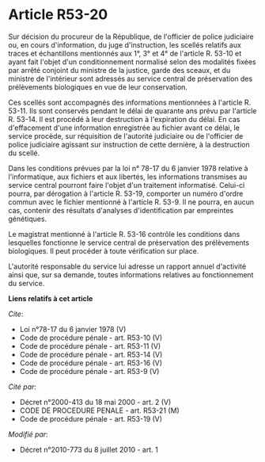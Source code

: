 # Article R53-20

Sur décision du procureur de la République, de l'officier de police judiciaire ou, en cours d'information, du juge
d'instruction, les scellés relatifs aux traces et échantillons mentionnés aux 1°, 3° et 4° de l'article R. 53-10 et ayant
fait l'objet d'un conditionnement normalisé selon des modalités fixées par arrêté conjoint du ministre de la justice, garde
des sceaux, et du ministre de l'intérieur sont adressés au service central de préservation des prélèvements biologiques en
vue de leur conservation. 

Ces scellés sont accompagnés des informations mentionnées à l'article R. 53-11. Ils sont conservés pendant le délai de
quarante ans prévu par l'article R. 53-14. Il est procédé à leur destruction à l'expiration du délai. En cas d'effacement
d'une information enregistrée au fichier avant ce délai, le service procède, sur réquisition de l'autorité judiciaire ou de
l'officier de police judiciaire agissant sur instruction de cette dernière, à la destruction du scellé. 

Dans les conditions prévues par la loi n° 78-17 du 6 janvier 1978 relative à l'informatique, aux fichiers et aux libertés,
les informations transmises au service central pourront faire l'objet d'un traitement informatisé. Celui-ci pourra, par
dérogation à l'article R. 53-19, comporter un numéro d'ordre commun avec le fichier mentionné à l'article R. 53-9. Il ne
pourra, en aucun cas, contenir des résultats d'analyses d'identification par empreintes génétiques. 

Le magistrat mentionné à l'article R. 53-16 contrôle les conditions dans lesquelles fonctionne le service central de
préservation des prélèvements biologiques. Il peut procéder à toute vérification sur place. 

L'autorité responsable du service lui adresse un rapport annuel d'activité ainsi que, sur sa demande, toutes informations
relatives au fonctionnement du service.

**Liens relatifs à cet article**

_Cite_:

  - Loi n°78-17 du 6 janvier 1978 (V)
  - Code de procédure pénale - art. R53-10 (V)
  - Code de procédure pénale - art. R53-11 (V)
  - Code de procédure pénale - art. R53-14 (V)
  - Code de procédure pénale - art. R53-16 (V)
  - Code de procédure pénale - art. R53-9 (V)

_Cité par_:

  - Décret n°2000-413 du 18 mai 2000 - art. 2 (V)
  - CODE DE PROCEDURE PENALE - art. R53-21 (M)
  - Code de procédure pénale - art. R53-19 (V)

_Modifié par_:

  - Décret n°2010-773 du 8 juillet 2010 - art. 1
